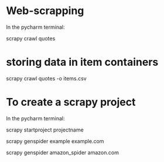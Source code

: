 # Web-scrapping
In the pycharm terminal:

scrapy crawl quotes

# storing data in item containers

scrapy crawl quotes -o items.csv

# To create a scrapy project

In the pycharm terminal:

scrapy startproject projectname

scrapy genspider example example.com

scrapy genspider amazon_spider  amazon.com

